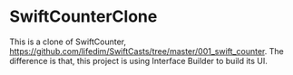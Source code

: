 # SwiftCounterClone
This is a clone of SwiftCounter, https://github.com/lifedim/SwiftCasts/tree/master/001_swift_counter. The difference is that, this project is using Interface Builder to build its UI.
